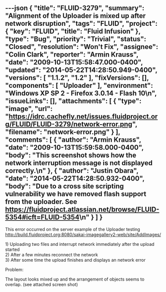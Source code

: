 ---json
{
  "title": "FLUID-3279",
  "summary": "Alignment of the Uploader is mixed up after network disruption",
  "tags": "FLUID",
  "project": {
    "key": "FLUID",
    "title": "Fluid Infusion"
  },
  "type": "Bug",
  "priority": "Trivial",
  "status": "Closed",
  "resolution": "Won't Fix",
  "assignee": "Colin Clark",
  "reporter": "Armin Krauss",
  "date": "2009-10-13T15:58:47.000-0400",
  "updated": "2014-05-22T14:28:50.949-0400",
  "versions": [
    "1.1.2",
    "1.2"
  ],
  "fixVersions": [],
  "components": [
    "Uploader"
  ],
  "environment": "Windows XP SP 2 - Firefox 3.0.14 - Flash 10\n",
  "issueLinks": [],
  "attachments": [
    {
      "type": "image",
      "url": "https://idrc.cachefly.net/issues.fluidproject.org/FLUID/FLUID-3279/network-error.png",
      "filename": "network-error.png"
    }
  ],
  "comments": [
    {
      "author": "Armin Krauss",
      "date": "2009-10-13T15:59:58.000-0400",
      "body": "This screenshot shows how the network interruption message is not displayed correctly.\n"
    },
    {
      "author": "Justin Obara",
      "date": "2014-05-22T14:28:50.932-0400",
      "body": "Due to a cross site scripting vulnerability we have removed flash support from the uploader. See <https://fluidproject.atlassian.net/browse/FLUID-5354#icft=FLUID-5354>\n"
    }
  ]
}
---
This error occurred on the server example of the Uploader testing\
<http://build.fluidproject.org:8080/sakai-imagegallery2-web/site/AddImages/>

1\) Uploading two files and interrupt network immediately after the upload started\
2\) After a few minutes reconnect the network\
3\) After some time the upload finishes and displays an network error

Problem:

The layout looks mixed up and the arrangement of objects seems to overlap. (see attached screen shot)

        